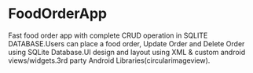 # FoodOrderApp
Fast food order app with complete CRUD operation in SQLITE DATABASE.Users can place a food order, Update Order and Delete Order using SQLite Database.UI design and layout using
XML & custom android views/widgets.3rd party Android Libraries(circularimageview).

